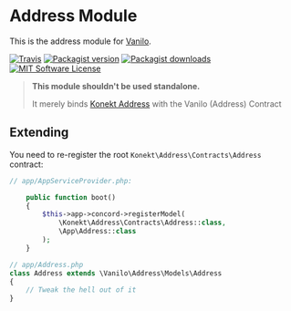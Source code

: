 # Address Module

This is the address module for [Vanilo](https://vanilo.io).

[![Travis](https://img.shields.io/travis/vanilophp/address.svg?style=flat-square)](https://travis-ci.org/vanilophp/address)
[![Packagist version](https://img.shields.io/packagist/v/vanilo/address.svg?style=flat-square)](https://packagist.org/packages/vanilo/address)
[![Packagist downloads](https://img.shields.io/packagist/dt/vanilo/address.svg?style=flat-square)](https://packagist.org/packages/vanilo/address)
[![MIT Software License](https://img.shields.io/badge/license-MIT-blue.svg?style=flat-square)](LICENSE.md)

> **This module shouldn't be used standalone.**
>
> It merely binds [Konekt Address](https://github.com/artkonekt/address) with
> the Vanilo (Address) Contract

## Extending

You need to re-register the root `Konekt\Address\Contracts\Address` contract:

```php
// app/AppServiceProvider.php:

    public function boot()
    {
    	$this->app->concord->registerModel(
        	\Konekt\Address\Contracts\Address::class,
        	\App\Address::class
        );
    }
```

```php
// app/Address.php
class Address extends \Vanilo\Address\Models\Address
{
	// Tweak the hell out of it
}
```
